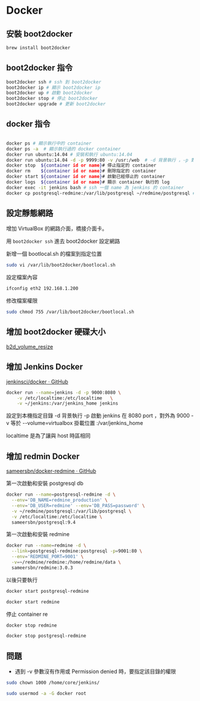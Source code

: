 # Docker 

## 安裝 boot2docker

```sh
brew install boot2docker
```

## boot2docker 指令

```sh
boot2docker ssh # ssh 到 boot2docker
boot2docker ip # 顯示 boot2docker ip
boot2docker up # 啟動 boot2docker
boot2docker stop # 停止 boot2docker
boot2docker upgrade # 更新 boot2docker
```

## docker 指令

```sh

docker ps # 顯示執行中的 container 
docker ps -a  # 顯示執行過的 docker container 
docker run ubuntu:14.04 # 安裝和執行 ubuntu:14.04
docker run ubuntu:14.04 -d -p 9999:80 -v /usr:/web  # -d 背景執行 ，-p 對外的 Port:內部的 Port 、-v 參數要同步的資料夾、。
docker stop  ${container id or name}# 停止指定的 container
docker rm    ${container id or name}# 刪除指定的 container
docker start ${container id or name}# 啟動已經停止的 container
docker logs  ${container id or name}# 顯示 container 執行的 log 
docker exec -it jenkins bash # ssh 一個 name 為 jenkins 的 container
docker cp postgresql-redmine:/var/lib/postgresql ~/redmine/postgresql # 複製 postgresql-redmine contaniner 的內容到 本機目錄 ~/redmine/postgresql 下
```

## 設定靜態網路

增加 VirtualBox 的網路介面，橋接介面卡。

用 `boot2docker ssh` 進去 boot2docker 設定網路

新增一個 bootlocal.sh 的檔案到指定位置

```sh
sudo vi /var/lib/boot2docker/bootlocal.sh
```
設定檔案內容

```sh
ifconfig eth2 192.168.1.200
```
修改檔案權限

```sh
sudo chmod 755 /var/lib/boot2docker/bootlocal.sh
```

## 增加 boot2docker 硬碟大小

[b2d_volume_resize](https://docs.docker.com/articles/b2d_volume_resize/)


## 增加 Jenkins Docker 

[jenkinsci/docker · GitHub](https://github.com/jenkinsci/docker)


``` sh
docker run --name=jenkins -d -p 9000:8080 \
	-v /etc/localtime:/etc/localtime   \
	-v ~/jenkins:/var/jenkins_home jenkins
```

設定到本機指定目錄
-d 背景執行
-p 啟動 jenkins 在 8080 port ，對外為 9000 
-v 等於  --volume=virtualbox 掛載位置 :/var/jenkins_home

localtime 是為了讓與 host 時區相同


## 增加 redmin Docker

[sameersbn/docker-redmine · GitHub](https://github.com/sameersbn/docker-redmine)

第一次啟動和安裝 postgresql db

```sh
docker run --name=postgresql-redmine -d \
  --env='DB_NAME=redmine_production' \
  --env='DB_USER=redmine' --env='DB_PASS=password' \
  -v ~/redmine/postgresql:/var/lib/postgresql \
  -v /etc/localtime:/etc/localtime \
  sameersbn/postgresql:9.4
```

第一次啟動和安裝 redmine

```sh
docker run --name=redmine -d \
  --link=postgresql-redmine:postgresql -p=9001:80 \
  --env='REDMINE_PORT=9001' \
  -v=~/redmine/redmine:/home/redmine/data \
  sameersbn/redmine:3.0.3
```

以後只要執行

```sh
docker start postgresql-redmine

docker start redmine

```
停止 container
re
```sh
docker stop redmine

docker stop postgresql-redmine
```  
  
## 問題

- 遇到 -v 參數沒有作用或 Permission denied 時，要指定該目錄的權限

```sh  
sudo chown 1000 /home/core/jenkins/

sudo usermod -a -G docker root
```
